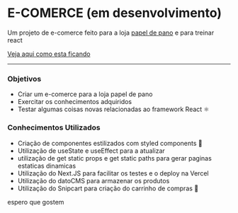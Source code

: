 # E-COMERCE (em desenvolvimento)

Um projeto de e-comerce feito para a loja [papel de pano](https://www.instagram.com/papel.de.pano/?hl=pt-br) e para treinar react

[Veja aqui como esta ficando](https://papel-de-pano.vercel.app)

___

### Objetivos
* Criar um e-comerce para a loja papel de pano
* Exercitar os conhecimentos adquiridos
* Testar algumas coisas novas relacionadas ao framework React :atom_symbol:

### Conhecimentos Utilizados
* Criação de componentes estilizados com styled components :nail_care:
* Utilização de useState e useEffect para a atualizar
* utilização de get static props e get static paths para gerar paginas estaticas dinamicas
* Utilização do Next.JS para facilitar os testes e o deploy na Vercel
* Utilização do datoCMS para armazenar os produtos
* Utilização do Snipcart para criação do carrinho de compras 🛒


espero que gostem
